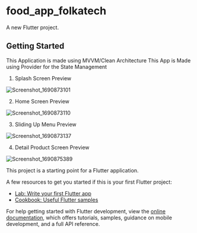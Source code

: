 # food_app_folkatech

A new Flutter project.

## Getting Started
This Application is made using MVVM/Clean Architecture
This App is Made using Provider for the State Management


1. Splash Screen Preview
   
![Screenshot_1690873101](https://github.com/ignasiusrajagukguk/food-app-folkatech/assets/116331051/c335c1ca-08c1-457c-86d9-b30267795b33)

2. Home Screen Preview
   
![Screenshot_1690873110](https://github.com/ignasiusrajagukguk/food-app-folkatech/assets/116331051/cbbc178d-a80a-4b08-a7de-45a7b02338bb)

3. Sliding Up Menu Preview
   
![Screenshot_1690873137](https://github.com/ignasiusrajagukguk/food-app-folkatech/assets/116331051/bcfe07e7-9268-43e2-a47b-b6ad9ac1c941)

4. Detail Product Screen Preview
   
![Screenshot_1690875389](https://github.com/ignasiusrajagukguk/food-app-folkatech/assets/116331051/9c353856-8ddb-45aa-b60f-de21831c1be9)


This project is a starting point for a Flutter application.

A few resources to get you started if this is your first Flutter project:

- [Lab: Write your first Flutter app](https://docs.flutter.dev/get-started/codelab)
- [Cookbook: Useful Flutter samples](https://docs.flutter.dev/cookbook)

For help getting started with Flutter development, view the
[online documentation](https://docs.flutter.dev/), which offers tutorials,
samples, guidance on mobile development, and a full API reference.
